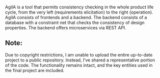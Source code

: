 AgilA is a tool that permits consistency checking in the whole product life cycle, from the very left (requirements elicitation) to the right (operation). AgilA consists of frontends and a backend. The backend consists of a database with a constraint net that checks the consistency of design properties. The backend offers microservices via REST API.

## Note:
Due to copyright restrictions, I am unable to upload the entire up-to-date project to a public repository. Instead, I’ve shared a representative portion of the code. The functionality remains intact, and the key entities used in the final project are included.
